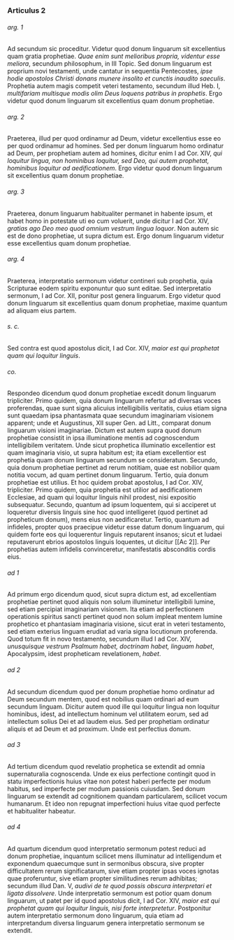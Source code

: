 ### Articulus 2

###### arg. 1
Ad secundum sic proceditur. Videtur quod donum linguarum sit excellentius quam gratia prophetiae. *Quae enim sunt melioribus propria, videntur esse meliora*, secundum philosophum, in III Topic. Sed donum linguarum est proprium novi testamenti, unde cantatur in sequentia Pentecostes, *ipse hodie apostolos Christi donans munere insolito et cunctis inaudito saeculis*. Prophetia autem magis competit veteri testamento, secundum illud Heb. I, *multifariam multisque modis olim Deus loquens patribus in prophetis*. Ergo videtur quod donum linguarum sit excellentius quam donum prophetiae.

###### arg. 2
Praeterea, illud per quod ordinamur ad Deum, videtur excellentius esse eo per quod ordinamur ad homines. Sed per donum linguarum homo ordinatur ad Deum, per prophetiam autem ad homines, dicitur enim I ad Cor. XIV, *qui loquitur lingua, non hominibus loquitur, sed Deo, qui autem prophetat, hominibus loquitur ad aedificationem*. Ergo videtur quod donum linguarum sit excellentius quam donum prophetiae.

###### arg. 3
Praeterea, donum linguarum habitualiter permanet in habente ipsum, et habet homo in potestate uti eo cum voluerit, unde dicitur I ad Cor. XIV, *gratias ago Deo meo quod omnium vestrum lingua loquor*. Non autem sic est de dono prophetiae, ut supra dictum est. Ergo donum linguarum videtur esse excellentius quam donum prophetiae.

###### arg. 4
Praeterea, interpretatio sermonum videtur contineri sub prophetia, quia Scripturae eodem spiritu exponuntur quo sunt editae. Sed interpretatio sermonum, I ad Cor. XII, ponitur post genera linguarum. Ergo videtur quod donum linguarum sit excellentius quam donum prophetiae, maxime quantum ad aliquam eius partem.

###### s. c.
Sed contra est quod apostolus dicit, I ad Cor. XIV, *maior est qui prophetat quam qui loquitur linguis*.

###### co.
Respondeo dicendum quod donum prophetiae excedit donum linguarum tripliciter. Primo quidem, quia donum linguarum refertur ad diversas voces proferendas, quae sunt signa alicuius intelligibilis veritatis, cuius etiam signa sunt quaedam ipsa phantasmata quae secundum imaginariam visionem apparent; unde et Augustinus, XII super Gen. ad Litt., comparat donum linguarum visioni imaginariae. Dictum est autem supra quod donum prophetiae consistit in ipsa illuminatione mentis ad cognoscendum intelligibilem veritatem. Unde sicut prophetica illuminatio excellentior est quam imaginaria visio, ut supra habitum est; ita etiam excellentior est prophetia quam donum linguarum secundum se consideratum. Secundo, quia donum prophetiae pertinet ad rerum notitiam, quae est nobilior quam notitia vocum, ad quam pertinet donum linguarum. Tertio, quia donum prophetiae est utilius. Et hoc quidem probat apostolus, I ad Cor. XIV, tripliciter. Primo quidem, quia prophetia est utilior ad aedificationem Ecclesiae, ad quam qui loquitur linguis nihil prodest, nisi expositio subsequatur. Secundo, quantum ad ipsum loquentem, qui si acciperet ut loqueretur diversis linguis sine hoc quod intelligeret (quod pertinet ad propheticum donum), mens eius non aedificaretur. Tertio, quantum ad infideles, propter quos praecipue videtur esse datum donum linguarum, qui quidem forte eos qui loquerentur linguis reputarent insanos; sicut et Iudaei reputaverunt ebrios apostolos linguis loquentes, ut dicitur [[Ac 2]]. Per prophetias autem infidelis convinceretur, manifestatis absconditis cordis eius.

###### ad 1
Ad primum ergo dicendum quod, sicut supra dictum est, ad excellentiam prophetiae pertinet quod aliquis non solum illuminetur intelligibili lumine, sed etiam percipiat imaginariam visionem. Ita etiam ad perfectionem operationis spiritus sancti pertinet quod non solum impleat mentem lumine prophetico et phantasiam imaginaria visione, sicut erat in veteri testamento, sed etiam exterius linguam erudiat ad varia signa locutionum proferenda. Quod totum fit in novo testamento, secundum illud I ad Cor. XIV, *unusquisque vestrum Psalmum habet, doctrinam habet, linguam habet*, Apocalypsim, idest propheticam revelationem, *habet*.

###### ad 2
Ad secundum dicendum quod per donum prophetiae homo ordinatur ad Deum secundum mentem, quod est nobilius quam ordinari ad eum secundum linguam. Dicitur autem quod ille qui loquitur lingua non loquitur hominibus, idest, ad intellectum hominum vel utilitatem eorum, sed ad intellectum solius Dei et ad laudem eius. Sed per prophetiam ordinatur aliquis et ad Deum et ad proximum. Unde est perfectius donum.

###### ad 3
Ad tertium dicendum quod revelatio prophetica se extendit ad omnia supernaturalia cognoscenda. Unde ex eius perfectione contingit quod in statu imperfectionis huius vitae non potest haberi perfecte per modum habitus, sed imperfecte per modum passionis cuiusdam. Sed donum linguarum se extendit ad cognitionem quandam particularem, scilicet vocum humanarum. Et ideo non repugnat imperfectioni huius vitae quod perfecte et habitualiter habeatur.

###### ad 4
Ad quartum dicendum quod interpretatio sermonum potest reduci ad donum prophetiae, inquantum scilicet mens illuminatur ad intelligendum et exponendum quaecumque sunt in sermonibus obscura, sive propter difficultatem rerum significatarum, sive etiam propter ipsas voces ignotas quae proferuntur, sive etiam propter similitudines rerum adhibitas; secundum illud Dan. V, *audivi de te quod possis obscura interpretari et ligata dissolvere*. Unde interpretatio sermonum est potior quam donum linguarum, ut patet per id quod apostolus dicit, I ad Cor. XIV, *maior est qui prophetat quam qui loquitur linguis, nisi forte interpretetur*. Postponitur autem interpretatio sermonum dono linguarum, quia etiam ad interpretandum diversa linguarum genera interpretatio sermonum se extendit.

